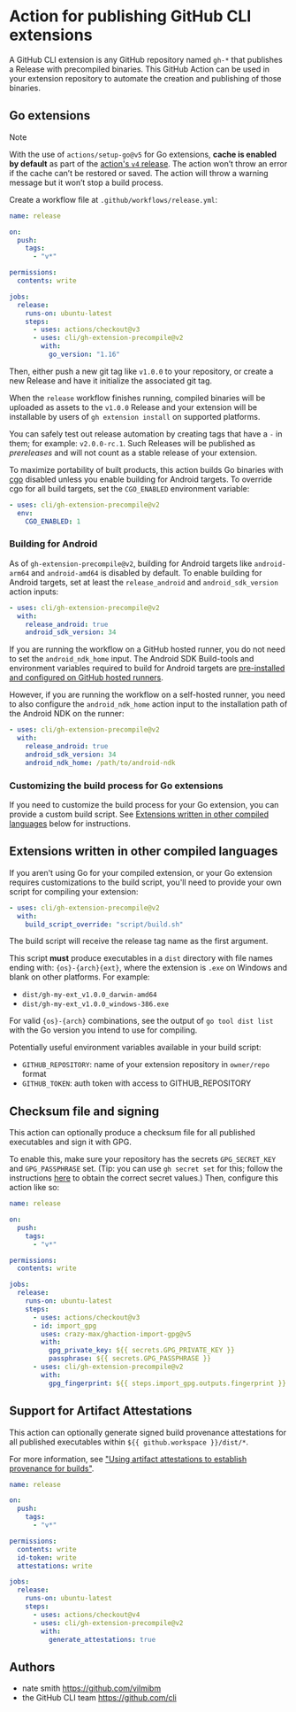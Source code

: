 # Action for publishing GitHub CLI extensions

A GitHub CLI extension is any GitHub repository named `gh-*` that publishes a Release with precompiled binaries. This GitHub Action can be used in your extension repository to automate the creation and publishing of those binaries.

## Go extensions

> [!Note]
> With the use of `actions/setup-go@v5` for Go extensions, **cache is enabled by default** as part of the [action's `v4` release](https://github.com/actions/setup-go/releases/tag/v4.0.0). The action won’t throw an error if the cache can’t be restored or saved. The action will throw a warning message but it won’t stop a build process. 

Create a workflow file at `.github/workflows/release.yml`:

```yaml
name: release

on:
  push:
    tags:
      - "v*"

permissions:
  contents: write

jobs:
  release:
    runs-on: ubuntu-latest
    steps:
      - uses: actions/checkout@v3
      - uses: cli/gh-extension-precompile@v2
        with:
          go_version: "1.16"
```

Then, either push a new git tag like `v1.0.0` to your repository, or create a new Release and have it initialize the associated git tag.

When the `release` workflow finishes running, compiled binaries will be uploaded as assets to the `v1.0.0` Release and your extension will be installable by users of `gh extension install` on supported platforms.

You can safely test out release automation by creating tags that have a `-` in them; for example: `v2.0.0-rc.1`. Such Releases will be published as _prereleases_ and will not count as a stable release of your extension.

To maximize portability of built products, this action builds Go binaries with [cgo](https://pkg.go.dev/cmd/cgo) disabled unless you enable building for Android targets. To override cgo for all build targets, set the `CGO_ENABLED` environment variable:

```yaml
- uses: cli/gh-extension-precompile@v2
  env:
    CGO_ENABLED: 1
```

### Building for Android

As of `gh-extension-precompile@v2`, building for Android targets like `android-arm64` and `android-amd64` is disabled by default. To enable building for Android targets, set at least the `release_android` and `android_sdk_version` action inputs:

```yaml
- uses: cli/gh-extension-precompile@v2
  with:
    release_android: true
    android_sdk_version: 34
```

If you are running the workflow on a GitHub hosted runner, you do not need to set the `android_ndk_home` input. The Android SDK Build-tools and environment variables required to build for Android targets are [pre-installed and configured on GitHub hosted runners](https://github.com/actions/runner-images/blob/8cdc506384655ceaaa62d3f800e15b844e06bea4/images/ubuntu/Ubuntu2404-Readme.md?plain=1#L214-L233). 

However, if you are running the workflow on a self-hosted runner, you need to also configure the `android_ndk_home` action input to the installation path of the Android NDK on the runner:

```yaml
- uses: cli/gh-extension-precompile@v2
  with:
    release_android: true
    android_sdk_version: 34
    android_ndk_home: /path/to/android-ndk
```

### Customizing the build process for Go extensions

If you need to customize the build process for your Go extension, you can provide a custom build script. See [Extensions written in other compiled languages](#extensions-written-in-other-compiled-languages) below for instructions.

## Extensions written in other compiled languages

If you aren't using Go for your compiled extension, or your Go extension requires customizations to the build script, you'll need to provide your own script for compiling your extension:

```yaml
- uses: cli/gh-extension-precompile@v2
  with:
    build_script_override: "script/build.sh"
```

The build script will receive the release tag name as the first argument.

This script **must** produce executables in a `dist` directory with file names ending with: `{os}-{arch}{ext}`, where the extension is `.exe` on Windows and blank on other platforms. For example:
- `dist/gh-my-ext_v1.0.0_darwin-amd64`
- `dist/gh-my-ext_v1.0.0_windows-386.exe`

For valid `{os}-{arch}` combinations, see the output of `go tool dist list` with the Go version you intend to use for compiling.

Potentially useful environment variables available in your build script:

- `GITHUB_REPOSITORY`: name of your extension repository in `owner/repo` format
- `GITHUB_TOKEN`: auth token with access to GITHUB_REPOSITORY

## Checksum file and signing

This action can optionally produce a checksum file for all published executables and sign it with GPG.

To enable this, make sure your repository has the secrets `GPG_SECRET_KEY` and `GPG_PASSPHRASE` set. (Tip: you can use `gh secret set` for this; follow the instructions [here](https://github.com/crazy-max/ghaction-import-gpg) to obtain the correct secret values.) Then, configure this action like so:

```yaml
name: release

on:
  push:
    tags:
      - "v*"

permissions:
  contents: write

jobs:
  release:
    runs-on: ubuntu-latest
    steps:
      - uses: actions/checkout@v3
      - id: import_gpg
        uses: crazy-max/ghaction-import-gpg@v5
        with:
          gpg_private_key: ${{ secrets.GPG_PRIVATE_KEY }}
          passphrase: ${{ secrets.GPG_PASSPHRASE }}
      - uses: cli/gh-extension-precompile@v2
        with:
          gpg_fingerprint: ${{ steps.import_gpg.outputs.fingerprint }}
```


## Support for Artifact Attestations

This action can optionally generate signed build provenance attestations for all published executables within `${{ github.workspace }}/dist/*`.

For more information, see ["Using artifact attestations to establish provenance for builds"](https://docs.github.com/en/actions/security-guides/using-artifact-attestations-to-establish-provenance-for-builds).

```yaml
name: release

on:
  push:
    tags:
      - "v*"

permissions:
  contents: write
  id-token: write
  attestations: write

jobs:
  release:
    runs-on: ubuntu-latest
    steps:
      - uses: actions/checkout@v4
      - uses: cli/gh-extension-precompile@v2
        with:
          generate_attestations: true
```


## Authors

- nate smith <https://github.com/vilmibm>
- the GitHub CLI team <https://github.com/cli>
